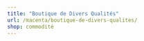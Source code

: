 ```yaml
---
title: "Boutique de Divers Qualités"
url: /macenta/boutique-de-divers-qualites/
shop: commodité
---
```

